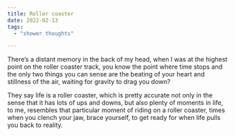 ```yaml
---
title: Roller coaster
date: 2022-02-13
tags:
  - "shower thoughts"

---
```


There’s a distant memory in the back of my head, when I was at the highest point on the roller coaster track, you know the point where time stops and the only two things you can sense are the beating of your heart and stillness of the air, waiting for gravity to drag you down?

They say life is a roller coaster, which is pretty accurate not only in the sense that it has lots of ups and downs, but also plenty of moments in life, to me, resembles that particular moment of riding on a roller coaster, times when you clench your jaw, brace yourself, to get ready for when life pulls you back to reality.
